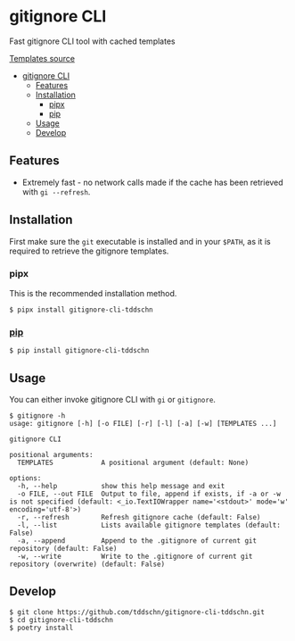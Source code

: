 # gitignore CLI

Fast gitignore CLI tool with cached templates

[Templates source](https://github.com/toptal/gitignore)

- [gitignore CLI](#gitignore-cli)
	- [Features](#features)
	- [Installation](#installation)
		- [pipx](#pipx)
		- [pip](#pip)
	- [Usage](#usage)
	- [Develop](#develop)
## Features
- Extremely fast - no network calls made if the cache has been retrieved with `gi --refresh`.

## Installation

First make sure the `git` executable is installed and in your `$PATH`, 
as it is required to retrieve the gitignore templates.

### pipx

This is the recommended installation method.

```
$ pipx install gitignore-cli-tddschn
```

### [pip](https://pypi.org/project/gitignore-cli-tddschn/)
```
$ pip install gitignore-cli-tddschn
```


## Usage

You can either invoke gitignore CLI with `gi` or `gitignore`.

```
$ gitignore -h
usage: gitignore [-h] [-o FILE] [-r] [-l] [-a] [-w] [TEMPLATES ...]

gitignore CLI

positional arguments:
  TEMPLATES            A positional argument (default: None)

options:
  -h, --help           show this help message and exit
  -o FILE, --out FILE  Output to file, append if exists, if -a or -w is not specified (default: <_io.TextIOWrapper name='<stdout>' mode='w' encoding='utf-8'>)
  -r, --refresh        Refresh gitignore cache (default: False)
  -l, --list           Lists available gitignore templates (default: False)
  -a, --append         Append to the .gitignore of current git repository (default: False)
  -w, --write          Write to the .gitignore of current git repository (overwrite) (default: False)
```

## Develop
```
$ git clone https://github.com/tddschn/gitignore-cli-tddschn.git
$ cd gitignore-cli-tddschn
$ poetry install
```